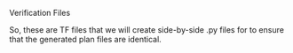 Verification Files

So, these are TF files that we will create side-by-side .py files for to ensure that the generated plan files are identical.